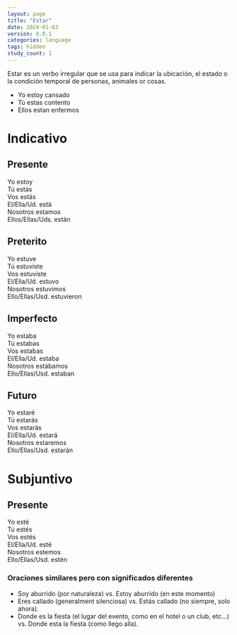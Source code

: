 ```yaml
---
layout: page
title: "Estar"
date: 2024-01-03
version: 0.0.1
categories: language
tags: hidden
study_count: 1
---
```


Estar es un verbo irregular que se usa para indicar la ubicación, el estado o la
condición temporal de personas, animales or cosas.

- Yo estoy cansado
- Tú estas contento
- Ellos estan enfermos

# Indicativo

## Presente

Yo estoy  
Tú estás  
Vos estás  
El/Ella/Ud. está  
Nosotros estamos  
Ellos/Ellas/Uds. están

## Preterito

Yo estuve  
Tú estuviste  
Vos estuviste  
El/Ella/Ud. estuvo  
Nosotros estuvimos  
Ello/Ellas/Usd. estuvieron

## Imperfecto

Yo estaba  
Tú estabas  
Vos estabas  
El/Ella/Ud. estaba  
Nosotros estábamos  
Ello/Ellas/Usd. estaban

## Futuro

Yo estaré  
Tú estarás  
Vos estarás  
El/Ella/Ud. estará  
Nosotros estaremos  
Ello/Ellas/Usd. estarán

# Subjuntivo

## Presente

Yo esté  
Tú estés  
Vos estés  
El/Ella/Ud. esté  
Nosotros estemos  
Ello/Ellas/Usd. estén

### Oraciones similares pero con significados diferentes

- Soy aburrido (por naturaleza) vs. Estoy aburrido (en este momento)
- Eres callado (generalment silenciosa) vs. Estás callado (no siempre, solo ahora).
- Donde es la fiesta (el lugar del evento, como en el hotel o un club, etc...) vs. Donde esta la fiesta (como llego alla).
